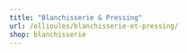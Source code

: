 ```yaml
---
title: "Blanchisserie & Pressing"
url: /ollioules/blanchisserie-et-pressing/
shop: blanchisserie
---
```

